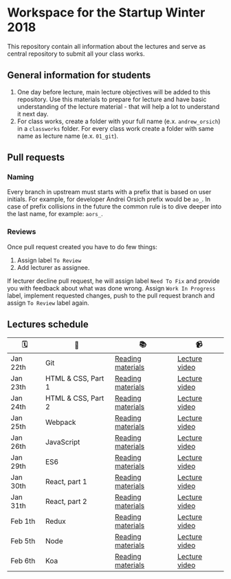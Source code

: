 # Workspace for the Startup Winter 2018

This repository contain all information about the lectures and serve as central repository to submit all your class works.

## General information for students

1. One day before lecture, main lecture objectives will be added to this repository. Use this materials to prepare for lecture and have basic understanding of the lecture material - that will help a lot to understand it next day.
2. For class works, create a folder with your full name (e.x. `andrew_orsich`) in a `classworks` folder. For every class work create a folder with same name as lecture name (e.x. `01_git`).

## Pull requests

### Naming

Every branch in upstream must starts with a prefix that is based on user initials. For example, for developer Andrei Orsich prefix would be `ao_`. In case of prefix collisions in the future the common rule is to dive deeper into the last name, for example: `aors_`.

### Reviews

Once pull request created you have to do few things:

1. Assign label `To Review`
2. Add lecturer as assignee.

If lecturer decline pull request, he will assign label `Need To Fix` and provide you with feedback about what was done wrong. Assign `Work In Progress` label, implement requested changes, push to the pull request branch and assign `To Review` label again.

## Lectures schedule

| 🗓️ | 📌 | 📚 | 📹 |
| - | - | - | - |
| Jan 22th | Git | [Reading materials](./lectures/01_git/README.md) | [Lecture video](https://vimeo.com/224310990/1d203eae3c) |
| Jan 23th | HTML & CSS, Part 1 | [Reading materials](./lectures/02_hmtl-css-part-1/README.md) | [Lecture video](https://vimeo.com/224450900/326ef373eb) |
| Jan 24th | HTML & CSS, Part 2 | [Reading materials](./lectures/03_hmtl-css-part-2/README.md) | [Lecture video](https://vimeo.com/252666378/74e08a8f6a) |
| Jan 25th | Webpack | [Reading materials](./lectures/04_webpack/README.md) | [Lecture video](https://vimeo.com/252728882/36e4c16138) |
| Jan 26th | JavaScript | [Reading materials](./lectures/05_javascript/README.md) | [Lecture video](https://vimeo.com/252915000/b219e2340b) |
| Jan 29th | ES6 | [Reading materials](./lectures/06_es6/README.md) | [Lecture video](https://vimeo.com/253275883/8191938354) |
| Jan 30th | React, part 1 | [Reading materials](./lectures/07_react-part-1/README.md) | [Lecture video](https://vimeo.com/253404631/834ae284bb) |
| Jan 31th | React, part 2 | [Reading materials](./lectures/08_react-part-2/README.md) | [Lecture video](https://vimeo.com/253636335/e525f8917c) |
| Feb 1th | Redux | [Reading materials](./lectures/09_redux/README.md) | [Lecture video](https://vimeo.com/253929404/17fb1bf69e) |
| Feb 5th | Node | [Reading materials](./lectures/10_node/README.md) | [Lecture video](https://vimeo.com/254265916/2ad90b8ec2) |
| Feb 6th | Koa | [Reading materials](./lectures/11_koa/README.md) | [Lecture video](https://vimeo.com/254469635/354e693632) |
